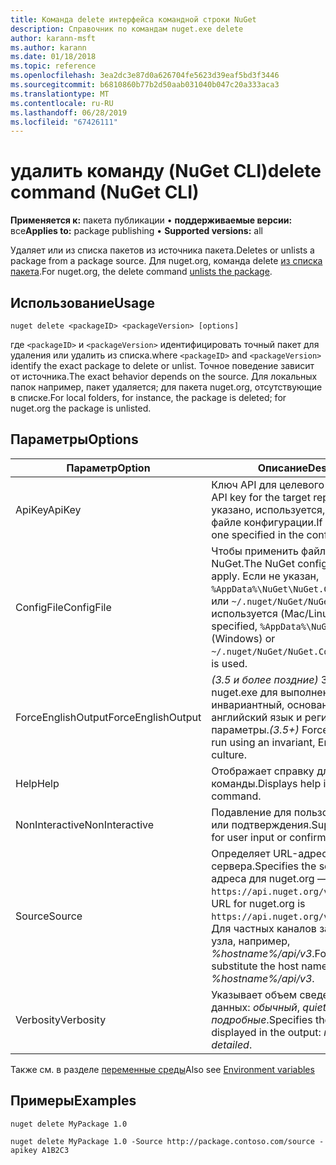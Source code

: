 ```yaml
---
title: Команда delete интерфейса командной строки NuGet
description: Справочник по командам nuget.exe delete
author: karann-msft
ms.author: karann
ms.date: 01/18/2018
ms.topic: reference
ms.openlocfilehash: 3ea2dc3e87d0a626704fe5623d39eaf5bd3f3446
ms.sourcegitcommit: b6810860b77b2d50aab031040b047c20a333aca3
ms.translationtype: MT
ms.contentlocale: ru-RU
ms.lasthandoff: 06/28/2019
ms.locfileid: "67426111"
---
```

# <a name="delete-command-nuget-cli"></a><span data-ttu-id="1fb3c-103">удалить команду (NuGet CLI)</span><span class="sxs-lookup"><span data-stu-id="1fb3c-103">delete command (NuGet CLI)</span></span>

<span data-ttu-id="1fb3c-104">**Применяется к:** пакета публикации &bullet; **поддерживаемые версии:** все</span><span class="sxs-lookup"><span data-stu-id="1fb3c-104">**Applies to:** package publishing &bullet; **Supported versions:** all</span></span>

<span data-ttu-id="1fb3c-105">Удаляет или из списка пакетов из источника пакета.</span><span class="sxs-lookup"><span data-stu-id="1fb3c-105">Deletes or unlists a package from a package source.</span></span> <span data-ttu-id="1fb3c-106">Для nuget.org, команда delete [из списка пакета](../nuget-org/policies/deleting-packages.md).</span><span class="sxs-lookup"><span data-stu-id="1fb3c-106">For nuget.org, the delete command [unlists the package](../nuget-org/policies/deleting-packages.md).</span></span>

## <a name="usage"></a><span data-ttu-id="1fb3c-107">Использование</span><span class="sxs-lookup"><span data-stu-id="1fb3c-107">Usage</span></span>

```cli
nuget delete <packageID> <packageVersion> [options]
```

<span data-ttu-id="1fb3c-108">где `<packageID>` и `<packageVersion>` идентифицировать точный пакет для удаления или удалить из списка.</span><span class="sxs-lookup"><span data-stu-id="1fb3c-108">where `<packageID>` and `<packageVersion>` identify the exact package to delete or unlist.</span></span> <span data-ttu-id="1fb3c-109">Точное поведение зависит от источника.</span><span class="sxs-lookup"><span data-stu-id="1fb3c-109">The exact behavior depends on the source.</span></span> <span data-ttu-id="1fb3c-110">Для локальных папок например, пакет удаляется; для пакета nuget.org, отсутствующие в списке.</span><span class="sxs-lookup"><span data-stu-id="1fb3c-110">For local folders, for instance, the package is deleted; for nuget.org the package is unlisted.</span></span>

## <a name="options"></a><span data-ttu-id="1fb3c-111">Параметры</span><span class="sxs-lookup"><span data-stu-id="1fb3c-111">Options</span></span>

| <span data-ttu-id="1fb3c-112">Параметр</span><span class="sxs-lookup"><span data-stu-id="1fb3c-112">Option</span></span> | <span data-ttu-id="1fb3c-113">Описание</span><span class="sxs-lookup"><span data-stu-id="1fb3c-113">Description</span></span> |
| --- | --- |
| <span data-ttu-id="1fb3c-114">ApiKey</span><span class="sxs-lookup"><span data-stu-id="1fb3c-114">ApiKey</span></span> | <span data-ttu-id="1fb3c-115">Ключ API для целевого репозитория.</span><span class="sxs-lookup"><span data-stu-id="1fb3c-115">The API key for the target repository.</span></span> <span data-ttu-id="1fb3c-116">Если не указано, используется, указанную в файле конфигурации.</span><span class="sxs-lookup"><span data-stu-id="1fb3c-116">If not present, the one specified in the config file is used.</span></span> |
| <span data-ttu-id="1fb3c-117">ConfigFile</span><span class="sxs-lookup"><span data-stu-id="1fb3c-117">ConfigFile</span></span> | <span data-ttu-id="1fb3c-118">Чтобы применить файл конфигурации NuGet.</span><span class="sxs-lookup"><span data-stu-id="1fb3c-118">The NuGet configuration file to apply.</span></span> <span data-ttu-id="1fb3c-119">Если не указан, `%AppData%\NuGet\NuGet.Config` (Windows) или `~/.nuget/NuGet/NuGet.Config` используется (Mac/Linux).</span><span class="sxs-lookup"><span data-stu-id="1fb3c-119">If not specified, `%AppData%\NuGet\NuGet.Config` (Windows) or `~/.nuget/NuGet/NuGet.Config` (Mac/Linux) is used.</span></span>|
| <span data-ttu-id="1fb3c-120">ForceEnglishOutput</span><span class="sxs-lookup"><span data-stu-id="1fb3c-120">ForceEnglishOutput</span></span> | <span data-ttu-id="1fb3c-121">*(3.5 и более поздние)*  Заставляет nuget.exe для выполнения с помощью инвариантный, основанное на английский язык и региональные параметры.</span><span class="sxs-lookup"><span data-stu-id="1fb3c-121">*(3.5+)* Forces nuget.exe to run using an invariant, English-based culture.</span></span> |
| <span data-ttu-id="1fb3c-122">Help</span><span class="sxs-lookup"><span data-stu-id="1fb3c-122">Help</span></span> | <span data-ttu-id="1fb3c-123">Отображает справку для команды.</span><span class="sxs-lookup"><span data-stu-id="1fb3c-123">Displays help information for the command.</span></span> |
| <span data-ttu-id="1fb3c-124">NonInteractive</span><span class="sxs-lookup"><span data-stu-id="1fb3c-124">NonInteractive</span></span> | <span data-ttu-id="1fb3c-125">Подавление для пользователя данные или подтверждения.</span><span class="sxs-lookup"><span data-stu-id="1fb3c-125">Suppresses prompts for user input or confirmations.</span></span> |
| <span data-ttu-id="1fb3c-126">Source</span><span class="sxs-lookup"><span data-stu-id="1fb3c-126">Source</span></span> | <span data-ttu-id="1fb3c-127">Определяет URL-адрес сервера.</span><span class="sxs-lookup"><span data-stu-id="1fb3c-127">Specifies the server URL.</span></span> <span data-ttu-id="1fb3c-128">URL-адреса для nuget.org — `https://api.nuget.org/v3/index.json`.</span><span class="sxs-lookup"><span data-stu-id="1fb3c-128">The URL for nuget.org is `https://api.nuget.org/v3/index.json`.</span></span> <span data-ttu-id="1fb3c-129">Для частных каналов замените имя узла, например, *%hostname%/api/v3*.</span><span class="sxs-lookup"><span data-stu-id="1fb3c-129">For private feeds, substitute the host name, for example, *%hostname%/api/v3*.</span></span> |
| <span data-ttu-id="1fb3c-130">Verbosity</span><span class="sxs-lookup"><span data-stu-id="1fb3c-130">Verbosity</span></span> | <span data-ttu-id="1fb3c-131">Указывает объем сведений, в выходных данных: *обычный*, *quiet*, *подробные*.</span><span class="sxs-lookup"><span data-stu-id="1fb3c-131">Specifies the amount of detail displayed in the output: *normal*, *quiet*, *detailed*.</span></span> |

<span data-ttu-id="1fb3c-132">Также см. в разделе [переменные среды](cli-ref-environment-variables.md)</span><span class="sxs-lookup"><span data-stu-id="1fb3c-132">Also see [Environment variables](cli-ref-environment-variables.md)</span></span>

## <a name="examples"></a><span data-ttu-id="1fb3c-133">Примеры</span><span class="sxs-lookup"><span data-stu-id="1fb3c-133">Examples</span></span>

```cli
nuget delete MyPackage 1.0

nuget delete MyPackage 1.0 -Source http://package.contoso.com/source -apikey A1B2C3
```
